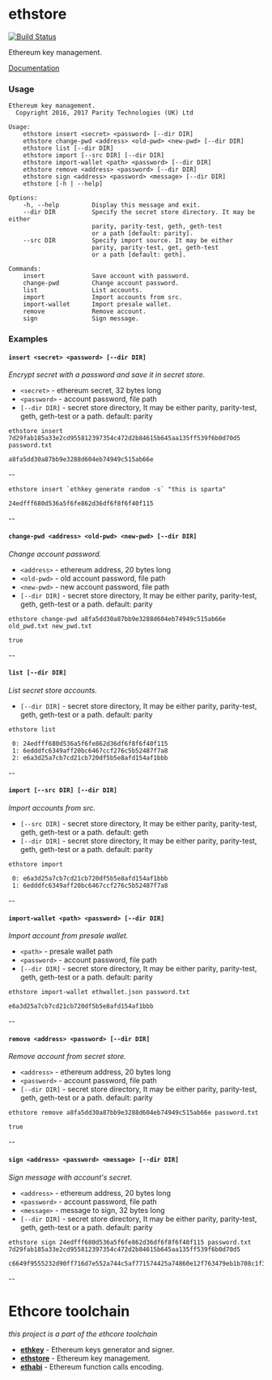 # ethstore

[![Build Status][travis-image]][travis-url]

[travis-image]: https://travis-ci.org/ethcore/ethstore.svg?branch=master
[travis-url]: https://travis-ci.org/ethcore/ethstore

Ethereum key management.

[Documentation](http://ethcore.github.io/ethstore/ethstore/index.html)

### Usage

```
Ethereum key management.
  Copyright 2016, 2017 Parity Technologies (UK) Ltd

Usage:
    ethstore insert <secret> <password> [--dir DIR]
    ethstore change-pwd <address> <old-pwd> <new-pwd> [--dir DIR]
    ethstore list [--dir DIR]
    ethstore import [--src DIR] [--dir DIR]
    ethstore import-wallet <path> <password> [--dir DIR]
    ethstore remove <address> <password> [--dir DIR]
    ethstore sign <address> <password> <message> [--dir DIR]
    ethstore [-h | --help]

Options:
    -h, --help         Display this message and exit.
    --dir DIR          Specify the secret store directory. It may be either
                       parity, parity-test, geth, geth-test
                       or a path [default: parity].
    --src DIR          Specify import source. It may be either
                       parity, parity-test, get, geth-test
                       or a path [default: geth].

Commands:
    insert             Save account with password.
    change-pwd         Change account password.
    list               List accounts.
    import             Import accounts from src.
    import-wallet      Import presale wallet.
    remove             Remove account.
    sign               Sign message.
```

### Examples

#### `insert <secret> <password> [--dir DIR]`
*Encrypt secret with a password and save it in secret store.*

- `<secret>` - ethereum secret, 32 bytes long
- `<password>` - account password, file path
- `[--dir DIR]` - secret store directory, It may be either parity, parity-test, geth, geth-test or a path. default: parity

```
ethstore insert 7d29fab185a33e2cd955812397354c472d2b84615b645aa135ff539f6b0d70d5 password.txt
```

```
a8fa5dd30a87bb9e3288d604eb74949c515ab66e
```

--

```
ethstore insert `ethkey generate random -s` "this is sparta"
```

```
24edfff680d536a5f6fe862d36df6f8f6f40f115
```

--

#### `change-pwd <address> <old-pwd> <new-pwd> [--dir DIR]`
*Change account password.*

- `<address>` - ethereum address, 20 bytes long
- `<old-pwd>` - old account password, file path
- `<new-pwd>` - new account password, file path
- `[--dir DIR]` - secret store directory, It may be either parity, parity-test, geth, geth-test or a path. default: parity

```
ethstore change-pwd a8fa5dd30a87bb9e3288d604eb74949c515ab66e old_pwd.txt new_pwd.txt
```

```
true
```

--

#### `list [--dir DIR]`
*List secret store accounts.*

- `[--dir DIR]` - secret store directory, It may be either parity, parity-test, geth, geth-test or a path. default: parity

```
ethstore list
```

```
 0: 24edfff680d536a5f6fe862d36df6f8f6f40f115
 1: 6edddfc6349aff20bc6467ccf276c5b52487f7a8
 2: e6a3d25a7cb7cd21cb720df5b5e8afd154af1bbb
```

--

#### `import [--src DIR] [--dir DIR]`
*Import accounts from src.*

- `[--src DIR]` - secret store directory, It may be either parity, parity-test, geth, geth-test or a path. default: geth
- `[--dir DIR]` - secret store directory, It may be either parity, parity-test, geth, geth-test or a path. default: parity

```
ethstore import
```

```
 0: e6a3d25a7cb7cd21cb720df5b5e8afd154af1bbb
 1: 6edddfc6349aff20bc6467ccf276c5b52487f7a8
```

--

#### `import-wallet <path> <password> [--dir DIR]`
*Import account from presale wallet.*

- `<path>` - presale wallet path
- `<password>` - account password, file path
- `[--dir DIR]` - secret store directory, It may be either parity, parity-test, geth, geth-test or a path. default: parity

```
ethstore import-wallet ethwallet.json password.txt
```

```
e6a3d25a7cb7cd21cb720df5b5e8afd154af1bbb
```

--

#### `remove <address> <password> [--dir DIR]`
*Remove account from secret store.*

- `<address>` - ethereum address, 20 bytes long
- `<password>` - account password, file path
- `[--dir DIR]` - secret store directory, It may be either parity, parity-test, geth, geth-test or a path. default: parity

```
ethstore remove a8fa5dd30a87bb9e3288d604eb74949c515ab66e password.txt
```

```
true
```

--

#### `sign <address> <password> <message> [--dir DIR]`
*Sign message with account's secret.*

- `<address>` - ethereum address, 20 bytes long
- `<password>` - account password, file path
- `<message>` - message to sign, 32 bytes long
- `[--dir DIR]` - secret store directory, It may be either parity, parity-test, geth, geth-test or a path. default: parity

```
ethstore sign 24edfff680d536a5f6fe862d36df6f8f6f40f115 password.txt 7d29fab185a33e2cd955812397354c472d2b84615b645aa135ff539f6b0d70d5
```

```
c6649f9555232d90ff716d7e552a744c5af771574425a74860e12f763479eb1b708c1f3a7dc0a0a7f7a81e0a0ca88c6deacf469222bb3d9c5bf0847f98bae54901
```

--

# Ethcore toolchain
*this project is a part of the ethcore toolchain*

- [**ethkey**](https://github.com/ethcore/ethkey) - Ethereum keys generator and signer.
- [**ethstore**](https://github.com/ethcore/ethstore) - Ethereum key management.
- [**ethabi**](https://github.com/ethcore/ethabi) - Ethereum function calls encoding.
